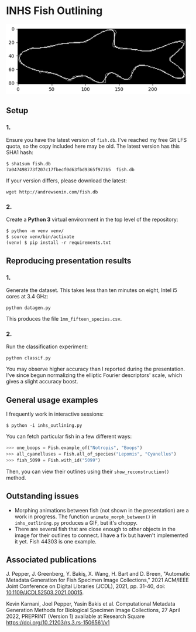 # INHS Fish Outlining

![Example fish outline](example.png)

## Setup
### 1.
Ensure you have the latest version of `fish.db`. I've reached my free Git LFS quota, so the copy included here may be old. The latest version has this SHA1 hash:
```
$ sha1sum fish.db
7a047498773f207c17fbecf0d63fbd9365f973b5  fish.db
```
If your version differs, please download the latest:
```
wget http://andrewsenin.com/fish.db
```
### 2.
Create a __Python 3__ virtual environment in the top level of the repository:
```
$ python -m venv venv/
$ source venv/bin/activate
(venv) $ pip install -r requirements.txt
```

## Reproducing presentation results
### 1.
Generate the dataset. This takes less than ten minutes on eight, Intel i5 cores at 3.4 GHz:
```
python datagen.py
```
This produces the file `1mm_fifteen_species.csv`.
### 2.
Run the classification experiment:
```
python classif.py
```
You may observe higher accuracy than I reported during the presentation. I've since begun normalizing the elliptic Fourier descriptors' scale, which gives a slight accuracy boost.

## General usage examples
I frequently work in interactive sessions:
```
$ python -i inhs_outlining.py 
```
You can fetch particular fish in a few different ways:
```python
>>> one_boops = Fish.example_of("Notropis", "Boops")
>>> all_cyanelluses = Fish.all_of_species("Lepomis", "Cyanellus")
>>> fish_5099 = Fish.with_id("5099")
```
Then, you can view their outlines using their `show_reconstruction()` method.

## Outstanding issues
* Morphing animations between fish (not shown in the presentation) are a work in progress. The function `animate_morph_between()` in `inhs_outlining.py` produces a GIF, but it's choppy.
* There are several fish that are close enough to other objects in the image for their outlines to connect. I have a fix but haven't implemented it yet. Fish 44303 is one example.

## Associated publications
J. Pepper, J. Greenberg, Y. Bakiş, X. Wang, H. Bart and D. Breen, "Automatic Metadata Generation for Fish Specimen Image Collections," 2021 ACM/IEEE Joint Conference on Digital Libraries (JCDL), 2021, pp. 31-40, doi: [10.1109/JCDL52503.2021.00015](https://doi.org/10.1109/JCDL52503.2021.00015).

Kevin Karnani, Joel Pepper, Yasin Bakis et al. Computational Metadata Generation Methods for Biological Specimen Image Collections, 27 April 2022, PREPRINT (Version 1) available at Research Square <https://doi.org/10.21203/rs.3.rs-1506561/v1>
